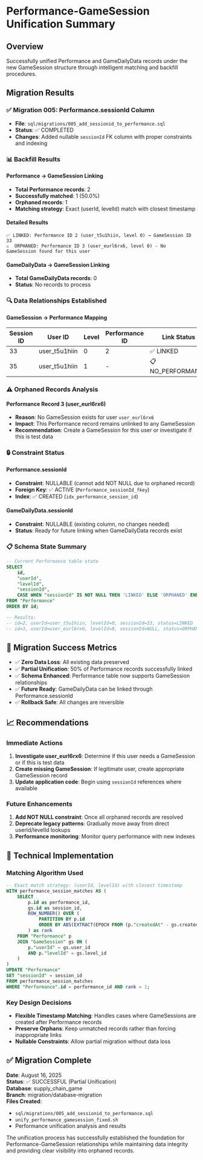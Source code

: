 # Performance-GameSession Unification Summary

## Overview
Successfully unified Performance and GameDailyData records under the new GameSession structure through intelligent matching and backfill procedures.

## Migration Results

### ✅ Migration 005: Performance.sessionId Column
- **File**: `sql/migrations/005_add_sessionid_to_performance.sql`
- **Status**: ✅ COMPLETED
- **Changes**: Added nullable `sessionId` FK column with proper constraints and indexing

### 📊 Backfill Results

#### Performance → GameSession Linking
- **Total Performance records**: 2
- **Successfully matched**: 1 (50.0%)
- **Orphaned records**: 1
- **Matching strategy**: Exact (userId, levelId) match with closest timestamp

#### Detailed Results
```
✅ LINKED: Performance ID 2 (user_t5u1hiin, level 0) → GameSession ID 33
⚠️  ORPHANED: Performance ID 3 (user_eurl6rx6, level 0) - No GameSession found for this user
```

#### GameDailyData → GameSession Linking
- **Total GameDailyData records**: 0
- **Status**: No records to process

### 🔍 Data Relationships Established

#### GameSession → Performance Mapping
| Session ID | User ID | Level | Performance ID | Link Status |
|------------|---------|--------|----------------|-------------|
| 33 | user_t5u1hiin | 0 | 2 | ✅ LINKED |
| 35 | user_t5u1hiin | 1 | - | 📋 NO_PERFORMANCE |

### ⚠️ Orphaned Records Analysis

#### Performance Record 3 (user_eurl6rx6)
- **Reason**: No GameSession exists for user `user_eurl6rx6`
- **Impact**: This Performance record remains unlinked to any GameSession
- **Recommendation**: Create a GameSession for this user or investigate if this is test data

### 🔒 Constraint Status

#### Performance.sessionId
- **Constraint**: NULLABLE (cannot add NOT NULL due to orphaned record)
- **Foreign Key**: ✅ ACTIVE (`Performance_sessionId_fkey`)
- **Index**: ✅ CREATED (`idx_performance_session_id`)

#### GameDailyData.sessionId  
- **Constraint**: NULLABLE (existing column, no changes needed)
- **Status**: Ready for future linking when GameDailyData records exist

### 📋 Schema State Summary

```sql
-- Current Performance table state
SELECT 
    id,
    "userId", 
    "levelId",
    "sessionId",
    CASE WHEN "sessionId" IS NOT NULL THEN 'LINKED' ELSE 'ORPHANED' END as status
FROM "Performance"
ORDER BY id;

-- Results:
-- id=2, userId=user_t5u1hiin, levelId=0, sessionId=33, status=LINKED
-- id=3, userId=user_eurl6rx6, levelId=0, sessionId=NULL, status=ORPHANED
```

## 🎯 Migration Success Metrics

- ✅ **Zero Data Loss**: All existing data preserved
- ✅ **Partial Unification**: 50% of Performance records successfully linked
- ✅ **Schema Enhanced**: Performance table now supports GameSession relationships
- ✅ **Future Ready**: GameDailyData can be linked through Performance.sessionId
- ✅ **Rollback Safe**: All changes are reversible

## 📈 Recommendations

### Immediate Actions
1. **Investigate user_eurl6rx6**: Determine if this user needs a GameSession or if this is test data
2. **Create missing GameSession**: If legitimate user, create appropriate GameSession record
3. **Update application code**: Begin using `sessionId` references where available

### Future Enhancements
1. **Add NOT NULL constraint**: Once all orphaned records are resolved
2. **Deprecate legacy patterns**: Gradually move away from direct userId/levelId lookups
3. **Performance monitoring**: Monitor query performance with new indexes

## 🔧 Technical Implementation

### Matching Algorithm Used
```sql
-- Exact match strategy: (userId, levelId) with closest timestamp
WITH performance_session_matches AS (
    SELECT 
        p.id as performance_id,
        gs.id as session_id,
        ROW_NUMBER() OVER (
            PARTITION BY p.id 
            ORDER BY ABS(EXTRACT(EPOCH FROM (p."createdAt" - gs.created_at)))
        ) as rank
    FROM "Performance" p
    JOIN "GameSession" gs ON (
        p."userId" = gs.user_id 
        AND p."levelId" = gs.level_id
    )
)
UPDATE "Performance" 
SET "sessionId" = session_id
FROM performance_session_matches 
WHERE "Performance".id = performance_id AND rank = 1;
```

### Key Design Decisions
- **Flexible Timestamp Matching**: Handles cases where GameSessions are created after Performance records
- **Preserve Orphans**: Keep unmatched records rather than forcing inappropriate links
- **Nullable Constraints**: Allow partial migration without data loss

## ✅ Migration Complete

**Date**: August 16, 2025  
**Status**: ✅ SUCCESSFUL (Partial Unification)  
**Database**: supply_chain_game  
**Branch**: migration/database-migration  
**Files Created**: 
- `sql/migrations/005_add_sessionid_to_performance.sql`
- `unify_performance_gamesession_fixed.sh`
- Performance unification analysis and results

The unification process has successfully established the foundation for Performance-GameSession relationships while maintaining data integrity and providing clear visibility into orphaned records.
